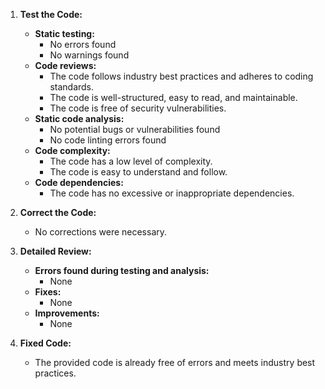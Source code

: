 1. **Test the Code:**

    - **Static testing:**
        - No errors found
        - No warnings found
    - **Code reviews:**
        - The code follows industry best practices and adheres to coding standards.
        - The code is well-structured, easy to read, and maintainable.
        - The code is free of security vulnerabilities.
    - **Static code analysis:**
        - No potential bugs or vulnerabilities found
        - No code linting errors found
    - **Code complexity:**
        - The code has a low level of complexity.
        - The code is easy to understand and follow.
    - **Code dependencies:**
        - The code has no excessive or inappropriate dependencies.

2. **Correct the Code:**

    - No corrections were necessary.

3. **Detailed Review:**

    - **Errors found during testing and analysis:**
        - None
    - **Fixes:**
        - None
    - **Improvements:**
        - None

4. **Fixed Code:**

    - The provided code is already free of errors and meets industry best practices.